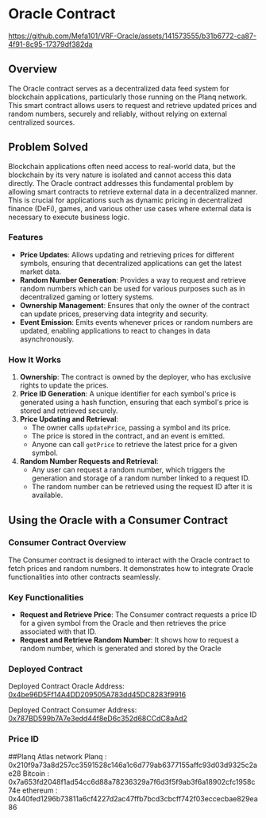 # Oracle Contract


https://github.com/Mefa101/VRF-Oracle/assets/141573555/b31b6772-ca87-4f91-8c95-17379df382da


## Overview

The Oracle contract serves as a decentralized data feed system for blockchain applications, particularly those running on the Planq network. This smart contract allows users to request and retrieve updated prices and random numbers, securely and reliably, without relying on external centralized sources.

## Problem Solved

Blockchain applications often need access to real-world data, but the blockchain by its very nature is isolated and cannot access this data directly. The Oracle contract addresses this fundamental problem by allowing smart contracts to retrieve external data in a decentralized manner. This is crucial for applications such as dynamic pricing in decentralized finance (DeFi), games, and various other use cases where external data is necessary to execute business logic.

### Features

- **Price Updates**: Allows updating and retrieving prices for different symbols, ensuring that decentralized applications can get the latest market data.
- **Random Number Generation**: Provides a way to request and retrieve random numbers which can be used for various purposes such as in decentralized gaming or lottery systems.
- **Ownership Management**: Ensures that only the owner of the contract can update prices, preserving data integrity and security.
- **Event Emission**: Emits events whenever prices or random numbers are updated, enabling applications to react to changes in data asynchronously.

### How It Works

1. **Ownership**: The contract is owned by the deployer, who has exclusive rights to update the prices.
2. **Price ID Generation**: A unique identifier for each symbol's price is generated using a hash function, ensuring that each symbol's price is stored and retrieved securely.
3. **Price Updating and Retrieval**:
    - The owner calls `updatePrice`, passing a symbol and its price.
    - The price is stored in the contract, and an event is emitted.
    - Anyone can call `getPrice` to retrieve the latest price for a given symbol.
4. **Random Number Requests and Retrieval**:
    - Any user can request a random number, which triggers the generation and storage of a random number linked to a request ID.
    - The random number can be retrieved using the request ID after it is available.

## Using the Oracle with a Consumer Contract

### Consumer Contract Overview

The Consumer contract is designed to interact with the Oracle contract to fetch prices and random numbers. It demonstrates how to integrate Oracle functionalities into other contracts seamlessly.

### Key Functionalities

- **Request and Retrieve Price**: The Consumer contract requests a price ID for a given symbol from the Oracle and then retrieves the price associated with that ID.
- **Request and Retrieve Random Number**: It shows how to request a random number, which is generated and stored by the Oracle

### Deployed Contract
Deployed Contract Oracle Address: [0x4be96D5Ff14A4DD209505A783dd45DC8283f9916](https://explorer.planq.network/address/0x4be96D5Ff14A4DD209505A783dd45DC8283f9916?tab=contract)

Deployed Contract Consumer Address: [0x787BD599b7A7e3edd44f8eD6c352d68CCdC8aAd2](https://explorer.planq.network/address/0x787BD599b7A7e3edd44f8eD6c352d68CCdC8aAd2?tab=contract)

### Price ID 
##Planq Atlas network
Planq : 0x210f9a73a8d257cc3591528c146a1c6d779ab6377155affc93d03d9325c2ae28
Bitcoin : 0x7a653fd2048f1ad54cc6d88a78236329a7f6d3f5f9ab3f6a18902cfc1958c74e
ethereum : 0x440fed1296b73811a6cf4227d2ac47ffb7bcd3cbcff742f03eccecbae829ea86
